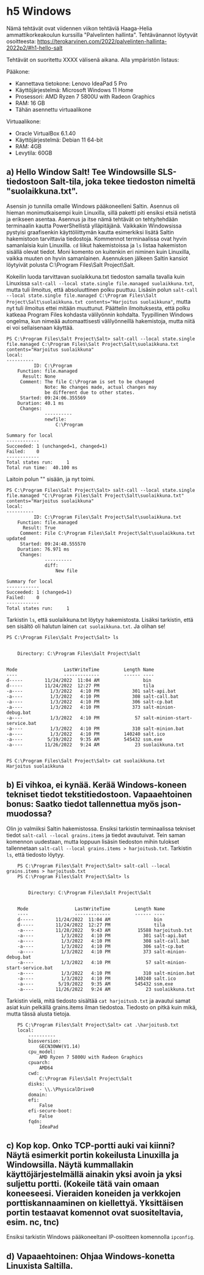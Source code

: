 # h5 Windows

Nämä tehtävät ovat viidennen viikon tehtäviä Haaga-Helia ammattikorkeakoulun kurssilla "Palvelinten hallinta". Tehtävänannot löytyvät osoitteesta: https://terokarvinen.com/2022/palvelinten-hallinta-2022p2/#h1-hello-salt

Tehtävät on suoritettu XXXX välisenä aikana. Alla ympäristön listaus:

Pääkone:

- Kannettava tietokone: Lenovo IdeaPad 5 Pro
- Käyttöjärjestelmä: Microsoft Windows 11 Home
- Prosessori: AMD Ryzen 7 5800U with Radeon Graphics
- RAM: 16 GB
- Tähän asennettu virtuaalikone

Virtuaalikone:

- Oracle VirtualBox 6.1.40
- Käyttöjärjestelmä: Debian 11 64-bit
- RAM: 4GB
- Levytila: 60GB

## a) Hello Window Salt! Tee Windowsille SLS-tiedostoon Salt-tila, joka tekee tiedoston nimeltä "suolaikkuna.txt".

Asensin jo tunnilla omalle Windows pääkoneelleni Saltin. Asennus oli hieman monimutkaisempi kuin Linuxilla, sillä paketti piti ensiksi etsiä netistä ja erikseen asentaa. 
Asennus ja itse nämä tehtävät on tehty/tehdään terminaalin kautta PowerShellistä ylläpitäjänä. Vaikkakin Windowsissa pystyisi graafisenkin käyttöliittymän kautta esimerkiksi lisätä Saltin hakemistoon tarvittavia tiedostoja.
Kommennot terminaalissa ovat hyvin samanlaisia kuin Linuxilla. `cd` liikut hakemistoissa ja `ls` listaa hakemiston sisällä olevat tiedot. Moni komento on kuitenkin eri niminen
kuin Linuxilla, vaikka muuten on hyvin samanlainen. Asennuksen jälkeen Saltin kansiot löytyivät polusta C:\Program Files\Salt Project\Salt. 

Kokeilin luoda tarvittavan suolaikkuna.txt tiedoston samalla tavalla kuin Linuxissa `salt-call --local state.single file.managed suolaikkuna.txt`, mutta tuli ilmoitus, että absoluuttinen polku puuttuu.
Lisäsin polun `salt-call --local state.single file.managed C:\Program Files\Salt Project\Salt\suolaikkuna.txt contents="Harjoitus suolaikkuna"`, mutta nyt tuli ilmoitus ettei mitään muuttunut.
Päättelin ilmoituksesta, että polku katkeaa Program Files kohdasta välilyönnin kohdalta. Tyypillinen Windows ongelma, kun nimeää automaattisesti välilyönneillä hakemistoja, mutta niitä ei voi sellaisenaan käyttää.

    PS C:\Program Files\Salt Project\Salt> salt-call --local state.single file.managed C:\Program Files\Salt Project\Salt\suolaikkuna.txt contents="Harjoitus suolaikkuna"
    local:
    ----------
              ID: C:\Program
        Function: file.managed
          Result: None
         Comment: The file C:\Program is set to be changed
                  Note: No changes made, actual changes may
                  be different due to other states.
         Started: 09:24:06.355569
        Duration: 40.1 ms
         Changes:
                  ----------
                  newfile:
                      C:\Program

    Summary for local
    ------------
    Succeeded: 1 (unchanged=1, changed=1)
    Failed:    0
    ------------
    Total states run:     1
    Total run time:  40.100 ms

Laitoin polun "" sisään, ja nyt toimi. 

    PS C:\Program Files\Salt Project\Salt> salt-call --local state.single file.managed "C:\Program Files\Salt Project\Salt\suolaikkuna.txt" contents="Harjoitus suolaikkuna"
    local:
    ----------
              ID: C:\Program Files\Salt Project\Salt\suolaikkuna.txt
        Function: file.managed
          Result: True
         Comment: File C:\Program Files\Salt Project\Salt\suolaikkuna.txt updated
         Started: 09:24:48.555570
        Duration: 76.971 ms
         Changes:
                  ----------
                  diff:
                      New file

    Summary for local
    ------------
    Succeeded: 1 (changed=1)
    Failed:    0
    ------------
    Total states run:     1
    
Tarkistin `ls`, että suolaikkuna.txt löytyy hakemistosta. Lisäksi tarkistin, että sen sisältö oli halutun lainen `cat suolaikkuna.txt`. Ja olihan se!

    PS C:\Program Files\Salt Project\Salt> ls


        Directory: C:\Program Files\Salt Project\Salt


    Mode                 LastWriteTime         Length Name
    ----                 -------------         ------ ----
    d-----        11/24/2022  11:04 AM                bin
    d-----        11/24/2022  12:27 PM                tila
    -a----          1/3/2022   4:10 PM            301 salt-api.bat
    -a----          1/3/2022   4:10 PM            308 salt-call.bat
    -a----          1/3/2022   4:10 PM            306 salt-cp.bat
    -a----          1/3/2022   4:10 PM            373 salt-minion-debug.bat
    -a----          1/3/2022   4:10 PM             57 salt-minion-start-service.bat
    -a----          1/3/2022   4:10 PM            310 salt-minion.bat
    -a----          1/3/2022   4:10 PM         140240 salt.ico
    -a----         5/19/2022   9:35 AM         545432 ssm.exe
    -a----        11/26/2022   9:24 AM             23 suolaikkuna.txt


    PS C:\Program Files\Salt Project\Salt> cat suolaikkuna.txt
    Harjoitus suolaikkuna

## b) Ei vihkoa, ei kynää. Kerää Windows-koneen tekniset tiedot tekstitiedostoon. Vapaaehtoinen bonus: Saatko tiedot tallennettua myös json-muodossa?

Olin jo valmiiksi Saltin hakemistossa. Ensiksi tarkistin terminaalissa tekniset tiedot `salt-call --local grains.items` ja tiedot avautuivat. Tein saman komennon uudestaan, mutta loppuun lisäsin tiedoston mihin tulokset tallennetaan `salt-call --local grains.items > harjoitusb.txt`. Tarkistin `ls`, että tiedosto löytyy.

        PS C:\Program Files\Salt Project\Salt> salt-call --local grains.items > harjoitusb.txt
        PS C:\Program Files\Salt Project\Salt> ls


            Directory: C:\Program Files\Salt Project\Salt


        Mode                 LastWriteTime         Length Name
        ----                 -------------         ------ ----
        d-----        11/24/2022  11:04 AM                bin
        d-----        11/24/2022  12:27 PM                tila
        -a----        11/28/2022   9:43 AM          15588 harjoitusb.txt
        -a----          1/3/2022   4:10 PM            301 salt-api.bat
        -a----          1/3/2022   4:10 PM            308 salt-call.bat
        -a----          1/3/2022   4:10 PM            306 salt-cp.bat
        -a----          1/3/2022   4:10 PM            373 salt-minion-debug.bat
        -a----          1/3/2022   4:10 PM             57 salt-minion-start-service.bat
        -a----          1/3/2022   4:10 PM            310 salt-minion.bat
        -a----          1/3/2022   4:10 PM         140240 salt.ico
        -a----         5/19/2022   9:35 AM         545432 ssm.exe
        -a----        11/26/2022   9:24 AM             23 suolaikkuna.txt
        
Tarkistin vielä, mitä tiedosto sisältää `cat harjoitusb.txt` ja avautui samat asiat kuin pelkällä grains.items ilman tiedostoa. Tiedosto on pitkä kuin mikä, mutta tässä alusta tietoja.

        PS C:\Program Files\Salt Project\Salt> cat .\harjoitusb.txt
        local:
            ----------
            biosversion:
                GECN30WW(V1.14)
            cpu_model:
                AMD Ryzen 7 5800U with Radeon Graphics
            cpuarch:
                AMD64
            cwd:
                C:\Program Files\Salt Project\Salt
            disks:
                - \\.\PhysicalDrive0
            domain:
            efi:
                False
            efi-secure-boot:
                False
            fqdn:
                IdeaPad



## c) Kop kop. Onko TCP-portti auki vai kiinni? Näytä esimerkit portin kokeilusta Linuxilla ja Windowsilla. Näytä kummallakin käyttöjärjestelmällä ainakin yksi avoin ja yksi suljettu portti. (Kokeile tätä vain omaan koneeseesi. Vieraiden koneiden ja verkkojen porttiskannaaminen on kiellettyä. Yksittäisen portin testaavat komennot ovat suositeltavia, esim. nc, tnc)

Ensiksi tarkistin Windows pääkoneeltani IP-osoitteen komennolla `ipconfig`. 

## d) Vapaaehtoinen: Ohjaa Windows-konetta Linuxista Saltilla.
